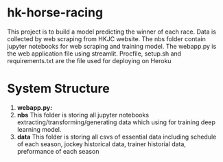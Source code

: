 # hk-horse-racing
This project is to build a model predicting the winner of each race.
Data is collected by web scraping from HKJC website.
The nbs folder contain jupyter notebooks for web scraping and training model.
The webapp.py is the web application file using streamlit.
Procfile, setup.sh and requirements.txt are the file used for deploying on Heroku
# System Structure
1. **webapp.py:**
2. **nbs**
This folder is storing all jupyter notebooks extracting/transforming/generating data which using for training deep learning model.
3. **data**
This folder is storing all csvs of essential data including schedule of each season, jockey historical data, trainer historial data, preformance of each season